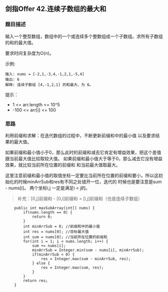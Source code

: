 ## 剑指Offer 42.连续子数组的最大和

### 题目描述
输入一个整型数组，数组中的一个或连续多个整数组成一个子数组。求所有子数组的和的最大值。

要求时间复杂度为O(n)。

示例:
```
输入: nums = [-2,1,-3,4,-1,2,1,-5,4]
输出: 6
解释: 连续子数组 [4,-1,2,1] 的和最大，为 6。
```

提示：

* 1 <= arr.length <= 10^5
* -100 <= arr[i] <= 100

### 思路
利用前缀和求解：在迭代数组的过程中，不断更新前缀和中的最小值 以及要求结果的最大值。

如果前缀和最小值小于0，那么此时的前缀和减去它肯定有增益效果，把这个差值跟当前最大值比较取较大值。
如果前缀和最小值大于等于0，那么减去它没有增益效果，就比较当前所在位置的前缀和 和当前最大值取最大。

这里注意前缀和最小值的取值坐标一定要比当前所在位置的前缀和要小，所以这初始化的时候minArrSub和res有不同之处错开一位，迭代的
时候也是要注意是sum - nums[i]。 两个坐标i,j 一定是满足i < j的。

> 补充：[0,j]前缀和 - [0,i]前缀和 = [i,j]前缀和（也是连续子数组）
```   
    public int maxSubArray(int[] nums) {
        if(nums.length == 0) {
            return 0;
        }
        int minArrSub = 0; //前缀和中的最小值
        int res = nums[0]; //目标最大值
        int sum = nums[0]; //当前所在位置的前缀和
        for(int i = 1; i < nums.length; i++) {
            sum += nums[i];
            minArrSub = Integer.min(sum - nums[i], minArrSub);
            if(minArrSub < 0) {
                res = Integer.max(sum - minArrSub, res);
            } else {
                res = Integer.max(sum, res);
            }
        }
        return res;
    }
```